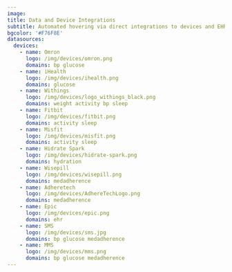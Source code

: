```yaml
---
image: 
title: Data and Device Integrations
subtitle: Automated hovering via direct integrations to devices and EHRs
bgcolor: '#F76F8E'
datasources:
  devices:
    - name: Omron
      logo: /img/devices/omron.png
      domains: bp glucose
    - name: iHealth
      logo: /img/devices/ihealth.png
      domains: glucose
    - name: Withings
      logo: /img/devices/logo_withings_black.png
      domains: weight activity bp sleep
    - name: Fitbit
      logo: /img/devices/fitbit.png
      domains: activity sleep
    - name: Misfit
      logo: /img/devices/misfit.png
      domains: activity sleep
    - name: Hidrate Spark
      logo: /img/devices/hidrate-spark.png
      domains: hydration
    - name: Wisepill
      logo: /img/devices/wisepill.png
      domains: medadherence
    - name: Adheretech
      logo: /img/devices/AdhereTechLogo.png
      domains: medadherence
    - name: Epic
      logo: /img/devices/epic.png
      domains: ehr
    - name: SMS
      logo: /img/devices/sms.jpg
      domains: bp glucose medadherence
    - name: MMS
      logo: /img/devices/mms.png
      domains: bp glucose medadherence
---
```

